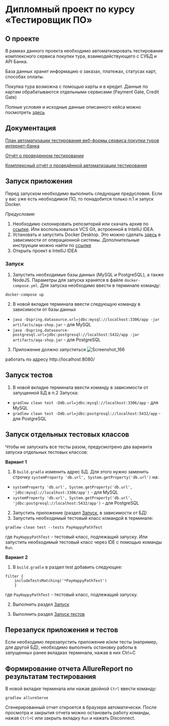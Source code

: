 # Дипломный проект по курсу «Тестировщик ПО»
## О проекте
В рамках данного проекта необходимо автоматизировать тестирование комплексного сервиса покупки тура, взаимодействующего с СУБД и API Банка.

База данных хранит информацию о заказах, платежах, статусах карт, способах оплаты.

Покупка тура возможна с помощью карты и в кредит. Данные по картам обрабатываются отдельными сервисами (Payment Gate, Credit Gate)

Полные условия и исходные данные описанного кейса можно посмотреть [здесь](https://github.com/netology-code/qa-diploma)

## Документация 

[План автоматизации тестирования веб-формы сервиса покупки туров интернет-банка](https://github.com/foxy-run/QADiploma/blob/master/documents/Plan.md)

[Отчёт о проведенном тестировании](https://github.com/foxy-run/QADiploma/blob/master/documents/Report.md)

[Комплексный отчёт о проведённой автоматизации тестирования](https://github.com/foxy-run/QADiploma/blob/master/documents/Summary.md)

## Запуск приложения

Перед запуском необходимо выполнить следующие предусловия. Если у вас уже есть необходимое ПО, то понадобится только п.1 и запуск Docker.

*Предусловия:*
1. Необходимо склонировать репозиторий или скачать архив по [ссылке](https://github.com/foxy-run/QADiploma). Или воспользоваться VCS Git, встроенной в 
IntelliJ IDEA.
2. Установать и запустить Docker Desktop. Это можно сделать [здесь](https://docs.docker.com/desktop/) в зависимости от операционной системы. Дополнительные инструкции можно найти по [ссылке](https://github.com/netology-code/aqa-homeworks/blob/aqa4/docker/installation.md)
3. Открыть проект в IntelliJ IDEA

### Запуск
1. Запустить необходимые базы данных (MySQL и PostgreSQL), а также NodeJS. Параметры для запуска хранятся в файле `docker-compose.yml`. Для запуска необходимо ввести в терминале команду:
```
docker-compose up
```
2. В новой вкладке терминала ввести следующую команду в зависимости от базы данных
- `java -Dspring.datasource.url=jdbc:mysql://localhost:3306/app -jar artifacts/aqa-shop.jar` - для MySQL
- `java -Dspring.datasource-postgresql.url=jdbc:postgresql://localhost:5432/app -jar artifacts/aqa-shop.jar` - для PostgreSQL
3. Приложение должно запуститься 
![Screenshot_166](https://user-images.githubusercontent.com/69159399/117429040-4c199200-af2f-11eb-998f-9ee950ac99c1.png)

работать по адресу http://localhost:8080/

## Запуск тестов
1. В новой вкладке терминала ввести команду в зависимости от запущенной БД в п.2 Запуска:
- `gradlew clean test -Ddb.url=jdbc:mysql://localhost:3306/app` - для MySQL
- `gradlew clean test -Ddb.url=jdbc:postgresql://localhost:5432/app` - для PostgreSQL

## Запуск отдельных тестовых классов
Чтобы не запускать все тесты разом, предусмотрено два варианта запуска отдельных тестовых классов:

**Вариант 1**

1. В `build.gradle` изменить адрес БД. Для этого нужно заменить строчку `systemProperty 'db.url', System.getProperty('db.url')` на:
- `systemProperty 'db.url', System.getProperty('db.url', 'jdbc:mysql://localhost:3306/app')` - для MySQL
- `systemProperty 'db.url', System.getProperty('db.url', 'jdbc:postgresql://localhost:5432/app')` - для PostgreSQL

2. Запустить приложение (раздел [Запуск](https://github.com/foxy-run/QADiploma/blob/master/README.md#%D0%B7%D0%B0%D0%BF%D1%83%D1%81%D0%BA), в зависимости от БД)
3. Запустить необходимый тестовый класс командой в терминале: 

  ```
  gradlew clean test --tests PayHappyPathTest
  ``` 
  где `PayHappyPathTest` - тестовый класс, подлежащий запуску. Или запустить необходимый тестовый класс через IDE с помощью команды `Run`.

**Вариант 2**

1. В `build.gradle` в раздел test добавить следующее:
  ```
  filter {
      includeTestsMatching('*PayHappyPathTest')
      }
  ```
где `PayHappyPathTest` - тестовый класс, подлежащий запуску.

2. Выполнить раздел [Запуск](https://github.com/foxy-run/QADiploma/blob/master/README.md#%D0%B7%D0%B0%D0%BF%D1%83%D1%81%D0%BA)

3. Выполнить раздел [Запуск тестов](https://github.com/foxy-run/QADiploma/blob/master/README.md#%D0%B7%D0%B0%D0%BF%D1%83%D1%81%D0%BA-%D1%82%D0%B5%D1%81%D1%82%D0%BE%D0%B2)

## Перезапуск приложения и тестов
Если необходимо перезапустить приложение и/или тесты (например, для другой БД), необходимо выполнить остановку работы в запущенных ранее вкладках терминала, нажав в них Ctrl+С

## Формирование отчета AllureReport по результатам тестирования
В новой вкладке терминала или нажав двойной `Ctrl` ввести команду:
```
gradlew allureServe
```
Сгенерированный отчет откроется в браузере автоматически. После просмотра и закрытия отчета можно остановить работу команды, нажав `Ctrl+С` или закрыть вкладку `Run` и нажать Disconnect.


